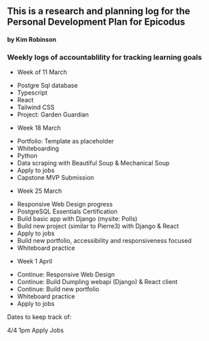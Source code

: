 ## This is a research and planning log for the Personal Development Plan for Epicodus

#### by Kim Robinson

### Weekly logs of accountablility for tracking learning goals

* Week of 11 March
- Postgre Sql database
- Typescript
- React
- Tailwind CSS
- Project: Garden Guardian

* Week 18 March
- Portfolio: Template as placeholder
- Whiteboarding
- Python
- Data scraping with Beautiful Soup & Mechanical Soup
- Apply to jobs
- Capstone MVP Submission

* Week 25 March
- Responsive Web Design progress
- PostgreSQL Essentials Certification
- Build basic app with Django (mysite: Polls)
- Build new project (similar to Pierre3) with Django & React
- Apply to jobs
- Build new portfolio, accessibility and responsiveness focused
- Whiteboard practice

* Week 1 April
- Continue: Responsive Web Design
- Continue: Build Dumpling webapi (Django) & React client
- Continue: Build new portfolio
- Whiteboard practice
- Apply to jobs

Dates to keep track of:

4/4 1pm Apply Jobs